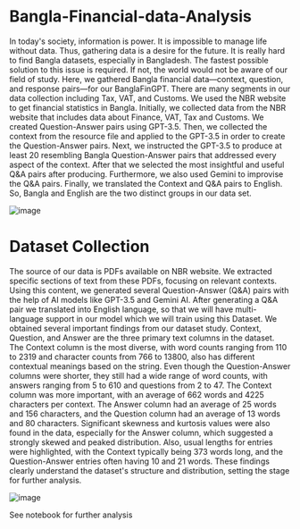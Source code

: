 # Bangla-Financial-data-Analysis

In today's society, information is power. It is impossible to manage life without data. Thus,
gathering data is a desire for the future. It is really hard to find Bangla datasets, especially
in Bangladesh. The fastest possible solution to this issue is required. If not, the world would
not be aware of our field of study. Here, we gathered Bangla financial data—context,
question, and response pairs—for our BanglaFinGPT. There are many segments in our
data collection including Tax, VAT, and Customs. We used the NBR website to get
financial statistics in Bangla. Initially, we collected data from the NBR website that
includes data about Finance, VAT, Tax and Customs. We created Question-Answer pairs
using GPT-3.5. Then, we collected the context from the resource file and applied to the
GPT-3.5 in order to create the Question-Answer pairs. Next, we instructed the GPT-3.5 to
produce at least 20 resembling Bangla Question-Answer pairs that addressed every aspect
of the context. After that we selected the most insightful and useful Q&A pairs after
producing. Furthermore, we also used Gemini to improvise the Q&A pairs. Finally, we
translated the Context and Q&A pairs to English. So, Bangla and English are the two
distinct groups in our data set.

![image](https://github.com/user-attachments/assets/e3e2ce1e-969b-43be-9b16-20e8ba0545f5)

# Dataset Collection

The source of our data is PDFs available on NBR website. We extracted specific sections
of text from these PDFs, focusing on relevant contexts. Using this content, we generated
several Question-Answer (Q&A) pairs with the help of AI models like GPT-3.5 and
Gemini AI. After generating a Q&A pair we translated into English language, so that we
will have multi-language support in our model which we will train using this Dataset.
We obtained several important findings from our dataset study. Context, Question, and
Answer are the three primary text columns in the dataset. The Context column is the most
diverse, with word counts ranging from 110 to 2319 and character counts from 766 to
13800, also has different contextual meanings based on the string. Even though the
Question-Answer columns were shorter, they still had a wide range of word counts, with
answers ranging from 5 to 610 and questions from 2 to 47. The Context column was more
important, with an average of 662 words and 4225 characters per context. The Answer
column had an average of 25 words and 156 characters, and the Question column had an
average of 13 words and 80 characters. Significant skewness and kurtosis values were also
found in the data, especially for the Answer column, which suggested a strongly skewed
and peaked distribution. Also, usual lengths for entries were highlighted, with the Context
typically being 373 words long, and the Question-Answer entries often having 10 and 21
words. These findings clearly understand the dataset's structure and distribution, setting
the stage for further analysis.

![image](https://github.com/user-attachments/assets/3cb14c5c-0119-4f0e-93af-91846f51545f)

See notebook for further analysis

